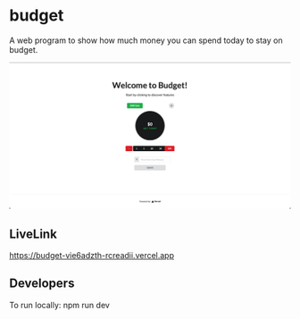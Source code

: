 # budget

A web program to show how much money you can spend today to stay on budget.

![](/budget.png)

## LiveLink

https://budget-vie6adzth-rcreadii.vercel.app

## Developers

To run locally: npm run dev
